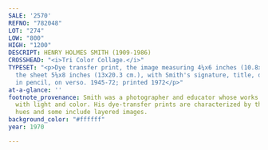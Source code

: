 ```yaml
---
SALE: '2570'
REFNO: "782048"
LOT: "274"
LOW: "800"
HIGH: "1200"
DESCRIPT: HENRY HOLMES SMITH (1909-1986)
CROSSHEAD: "<i>Tri Color Collage.</i>"
TYPESET: "<p>Dye transfer print, the image measuring 4¼x6 inches (10.8x15.2 cm.),
  the sheet 5⅛x8 inches (13x20.3 cm.), with Smith's signature, title, dates, and inscription,
  in pencil, on verso. 1945-72; printed 1972</p>"
at-a-glance: ''
footnote_provenance: Smith was a photographer and educator whose works experimented
  with light and color. His dye-transfer prints are characterized by their vibrant
  hues and some include layered images.
background_color: "#ffffff"
year: 1970

---
```

